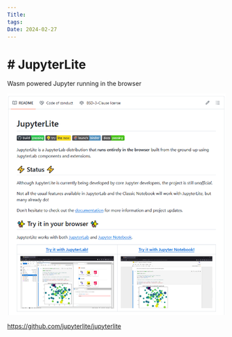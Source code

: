 ```yaml
---
Title: 
tags: 
Date: 2024-02-27
---
```


# # JupyterLite

Wasm powered Jupyter running in the browser


![](_asset/2024-02-27_jupyterLite_image_1.png)


https://github.com/jupyterlite/jupyterlite
